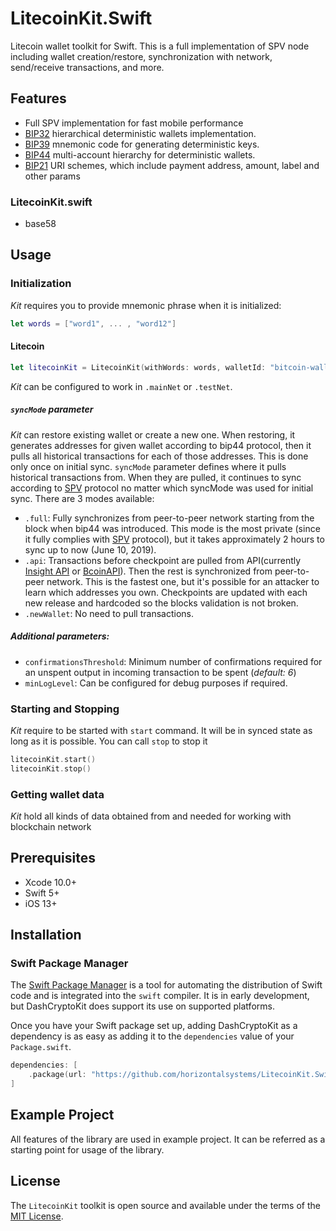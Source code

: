 # LitecoinKit.Swift

Litecoin wallet toolkit for Swift. This is a full implementation of SPV node including wallet creation/restore, synchronization with network, send/receive transactions, and more.

## Features

- Full SPV implementation for fast mobile performance
- [BIP32](https://github.com/bitcoin/bips/blob/master/bip-0032.mediawiki) hierarchical deterministic wallets implementation.
- [BIP39](https://github.com/bitcoin/bips/blob/master/bip-0039.mediawiki) mnemonic code for generating deterministic keys.
- [BIP44](https://github.com/bitcoin/bips/blob/master/bip-0044.mediawiki) multi-account hierarchy for deterministic wallets.
- [BIP21](https://github.com/bitcoin/bips/blob/master/bip-0021.mediawiki) URI schemes, which include payment address, amount, label and other params

### LitecoinKit.swift
- base58

## Usage

### Initialization

*Kit* requires you to provide mnemonic phrase when it is initialized:

```swift
let words = ["word1", ... , "word12"]
```

#### Litecoin

```swift
let litecoinKit = LitecoinKit(withWords: words, walletId: "bitcoin-wallet-id", syncMode: .api, networkType: .mainNet)
```

*Kit* can be configured to work in `.mainNet` or `.testNet`. 

##### `syncMode` parameter
*Kit* can restore existing wallet or create a new one. When restoring, it generates addresses for given wallet according to bip44 protocol, then it pulls all historical transactions for each of those addresses. This is done only once on initial sync. `syncMode` parameter defines where it pulls historical transactions from. When they are pulled, it continues to sync according to [SPV](https://en.bitcoinwiki.org/wiki/Simplified_Payment_Verification) protocol no matter which syncMode was used for initial sync. There are 3 modes available:

- `.full`: Fully synchronizes from peer-to-peer network starting from the block when bip44 was introduced. This mode is the most private (since it fully complies with [SPV](https://en.bitcoinwiki.org/wiki/Simplified_Payment_Verification) protocol), but it takes approximately 2 hours to sync up to now (June 10, 2019).
- `.api`: Transactions before checkpoint are pulled from API(currently [Insight API](https://github.com/bitpay/insight-api) or [BcoinAPI](http://bcoin.io/api-docs/)). Then the rest is synchronized from peer-to-peer network. This is the fastest one, but it's possible for an attacker to learn which addresses you own. Checkpoints are updated with each new release and hardcoded so the blocks validation is not broken.
- `.newWallet`: No need to pull transactions.

##### Additional parameters:
- `confirmationsThreshold`: Minimum number of confirmations required for an unspent output in incoming transaction to be spent (*default: 6*)
- `minLogLevel`: Can be configured for debug purposes if required.

### Starting and Stopping

*Kit* require to be started with `start` command. It will be in synced state as long as it is possible. You can call `stop` to stop it

```swift
litecoinKit.start()
litecoinKit.stop()
```

### Getting wallet data

*Kit* hold all kinds of data obtained from and needed for working with blockchain network

## Prerequisites

* Xcode 10.0+
* Swift 5+
* iOS 13+

## Installation

### Swift Package Manager

The [Swift Package Manager](https://swift.org/package-manager/) is a tool for automating the distribution of Swift code
and is integrated into the `swift` compiler. It is in early development, but DashCryptoKit does support its use on
supported platforms.

Once you have your Swift package set up, adding DashCryptoKit as a dependency is as easy as adding it to
the `dependencies` value of your `Package.swift`.

```swift
dependencies: [
    .package(url: "https://github.com/horizontalsystems/LitecoinKit.Swift.git", .upToNextMajor(from: "1.0.0"))
]
```

## Example Project

All features of the library are used in example project. It can be referred as a starting point for usage of the library.

## License

The `LitecoinKit` toolkit is open source and available under the terms of the [MIT License](https://github.com/horizontalsystems/LitecoinKit.Swift/blob/master/LICENSE).

